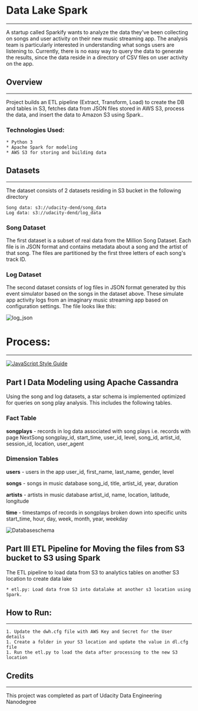 
# Data Lake Spark

***

A startup called Sparkify wants to analyze the data they've been collecting on songs and user activity on their new music streaming app. The analysis team is particularly interested in understanding what songs users are listening to. Currently, there is no easy way to query the data to generate the results, since the data reside in a directory of CSV files on user activity on the app.

## Overview

***

Project builds an ETL pipeline (Extract, Transform, Load) to create the DB and tables in S3, fetches data from JSON files stored in AWS S3, process the data, and insert the data to Amazon S3 using Spark..

### Technologies Used:

	* Python 3
	* Apache Spark for modeling
	* AWS S3 for storing and building data



## Datasets

***

The dataset consists of 2 datasets residing in S3 bucket in the following directory

    Song data: s3://udacity-dend/song_data
    Log data: s3://udacity-dend/log_data

### Song Dataset
The first dataset is a subset of real data from the Million Song Dataset. Each file is in JSON format and contains metadata about a song and the artist of that song. The files are partitioned by the first three letters of each song's track ID. 

### Log Dataset
The second dataset consists of log files in JSON format generated by this event simulator based on the songs in the dataset above. These simulate app activity logs from an imaginary music streaming app based on configuration settings. The file looks like this:

![log_json](images/image_event_datafile_new.jpg)


# Process:

***

[![JavaScript Style Guide](https://img.shields.io/badge/code_style-standard-brightgreen.svg)](https://standardjs.com)

## Part I Data Modeling using Apache Cassandra
Using the song and log datasets, a star schema is implemented optimized for queries on song play analysis. This includes the following tables.


### Fact Table
**songplays** - records in log data associated with song plays i.e. records with page NextSong
songplay_id, start_time, user_id, level, song_id, artist_id, session_id, location, user_agent

### Dimension Tables
**users** - users in the app
user_id, first_name, last_name, gender, level

**songs** - songs in music database
song_id, title, artist_id, year, duration

**artists** - artists in music database
artist_id, name, location, latitude, longitude

**time** - timestamps of records in songplays broken down into specific units
start_time, hour, day, week, month, year, weekday

![Databaseschema](image/schema.png)


## Part III ETL Pipeline for Moving the files from S3 bucket to S3 using Spark

The ETL pipeline to load data from S3 to analytics tables on another S3 location to create data lake

    * etl.py: Load data from S3 into datalake at another s3 location using Spark.
    
## How to Run:

***

	1. Update the dwh.cfg file with AWS Key and Secret for the User details
	1. Create a folder in your S3 location and update the value in dl.cfg file
	1. Run the etl.py to load the data after processing to the new S3 location

## Credits

****

This project was completed as part of Udacity Data Engineering Nanodegree




